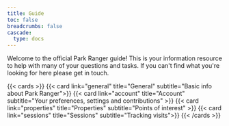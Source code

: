 ```yaml
---
title: Guide
toc: false
breadcrumbs: false
cascade:
  type: docs
---
```


Welcome to the official Park Ranger guide! This is your information resource to help with many of your questions and tasks. If you can't find what you're looking for here please get in touch.


{{< cards >}}
{{< card  link="general"  title="General" subtitle="Basic info about Park Ranger">}}
{{< card  link="account"  title="Account" subtitle="Your preferences,  settings and contributions" >}}
{{< card  link="properties"  title="Properties" subtitle="Points of interest" >}}
{{< card  link="sessions"  title="Sessions" subtitle="Tracking visits">}}
{{< /cards >}}
